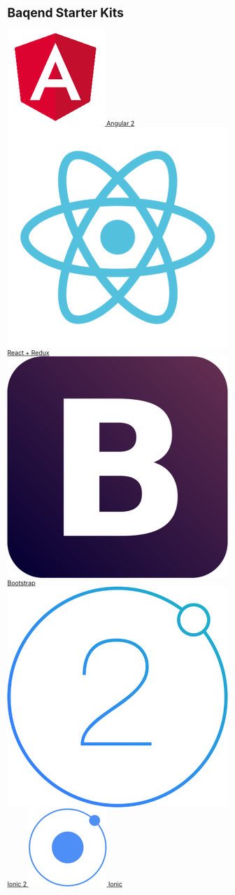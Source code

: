 <h1 class="text-center">Baqend Starter Kits</h1>

<div class="starter-kits">
  <a href="angular2/" class="starter-kits-item">
    <img src="angular2.png" alt="Angular 2">
    <span>Angular 2</span>
  </a>
  
  <a href="react/" class="starter-kits-item">
    <img src="react.png" alt="React + Redux">
    <span>React + Redux</span>
  </a>
        
  <a href="bootstrap/" class="starter-kits-item">
    <img src="bootstrap.png" alt="Bootstrap">
    <span>Bootstrap</span>
  </a>
  
  <a href="ionic2/" class="starter-kits-item">
    <img src="ionic2.png" alt="Ionic 2">
    <span>Ionic 2</span>
  </a>
  
  <a href="ionic/" class="starter-kits-item">
    <img src="ionic.png" alt="Ionic">
    <span>Ionic</span>
  </a>
</div>

